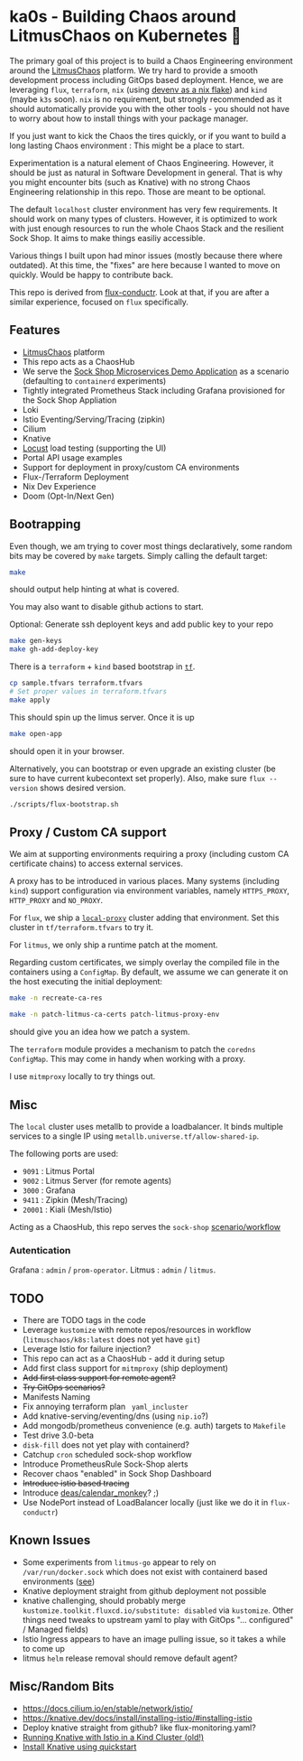 # ka0s - Building Chaos around LitmusChaos on Kubernetes 🧪

The primary goal of this project is to build a Chaos Engineering environment around the [LitmusChaos](https://litmuschaos.io/) platform. We try hard to provide a smooth development process including GitOps based deployment. Hence, we are leveraging `flux`, `terraform`, `nix` (using [devenv as a nix flake](https://devenv.sh/guides/using-with-flakes/)) and `kind` (maybe `k3s` soon). `nix` is no requirement, but strongly recommended as it should automatically provide you with the other tools - you should not have to worry about how to install things with your package manager.

If you just want to kick the Chaos the tires quickly, or if you want to build a long lasting Chaos environment : This might be a place to start.

Experimentation is a natural element of Chaos Engineering. However, it should be just as natural in Software Development in general. That is why you might encounter bits (such as Knative) with no strong Chaos Engineering relationship in this repo. Those are meant to be optional.

The default `localhost` cluster environment has very few requirements. It should work on many types of clusters. However, it is optimized to work with just enough resources to run the whole Chaos Stack and the resilient Sock Shop. It aims to make things easiliy accessible.

Various things I built upon had minor issues (mostly because there where outdated). At this time, the "fixes" are here because I wanted to move on quickly. Would be happy to contribute back. 

This repo is derived from [flux-conductr](https://github.com/deas/flux-conductr). Look at that, if you are after a similar experience, focused on `flux` specifically.

## Features
- [LitmusChaos](https://litmuschaos.io/) platform
- This repo acts as a ChaosHub
- We serve the [Sock Shop Microservices Demo Application](https://microservices-demo.github.io/) as a scenario (defaulting to `containerd` experiments)
- Tightly integrated Prometheus Stack including Grafana provisioned for the Sock Shop Appliation
- Loki
- Istio Eventing/Serving/Tracing (zipkin)
- Cilium
- Knative
- [Locust](https://locust.io/) load testing (supporting the UI)
- Portal API usage examples
- Support for deployment in proxy/custom CA environments
- Flux-/Terraform Deployment
- Nix Dev Experience
- Doom (Opt-In/Next Gen)

## Bootrapping
Even though, we am trying to cover most things declaratively, some random bits may be covered by `make` targets. Simply calling the default target:

```sh
make
```
should output help hinting at what is covered.

You may also want to disable github actions to start.

Optional: Generate ssh deployent keys and add public key to your repo

```sh
make gen-keys
make gh-add-deploy-key
```

There is a `terraform` + `kind` based bootstrap in [`tf`](./tf).

```sh
cp sample.tfvars terraform.tfvars
# Set proper values in terraform.tfvars
make apply
```
This should spin up the limus server. Once it is up

```sh
make open-app
```

should open it in your browser.

Alternatively, you can bootstrap or even upgrade an existing cluster (be sure to have current kubecontext set properly). Also, make sure `flux --version` shows desired version.

```sh
./scripts/flux-bootstrap.sh
```

## Proxy / Custom CA support
We aim at supporting environments requiring a proxy (including custom CA certificate chains) to access external services.

A proxy has to be introduced in various places. Many systems (including  `kind`) support configuration via environment variables, namely `HTTPS_PROXY`, `HTTP_PROXY` and `NO_PROXY`.

For `flux`, we ship a [`local-proxy`](./clusters/local-proxy/flux-system/kustomization.yaml) cluster adding that environment. Set this cluster in `tf/terraform.tfvars` to try it.

For `litmus`, we only ship a runtime patch at the moment.

Regarding custom certificates, we simply overlay the compiled file in the containers using a `ConfigMap`. By default, we assume we can generate it on the host executing the initial deployment:

```sh
make -n recreate-ca-res
```

```sh
make -n patch-litmus-ca-certs patch-litmus-proxy-env
```

should give you an idea how we patch a system.

The `terraform` module provides a mechanism to patch the `coredns` `ConfigMap`. This may come in handy when working with a proxy.

I use `mitmproxy` locally to try things out.

## Misc
The `local` cluster uses metallb to provide a loadbalancer. It binds multiple services to a single IP using `metallb.universe.tf/allow-shared-ip`.

The following ports are used:
- `9091` : Litmus Portal
- `9002` : Litmus Server (for remote agents)
- `3000` : Grafana
- `9411` : Zipkin (Mesh/Tracing)
- `20001` : Kiali (Mesh/Istio)

Acting as a ChaosHub, this repo serves the `sock-shop` [scenario/workflow](./workflows/sock-shop/workflow.yaml)

### Autentication
Grafana : `admin` / `prom-operator`.
Litmus : `admin` / `litmus`.

## TODO
- There are TODO tags in the code
- Leverage `kustomize` with remote repos/resources in workflow (`litmuschaos/k8s:latest` does not yet have `git`) 
- Leverage Istio for failure injection?
- This repo can act as a ChaosHub - add it during setup
- Add first class support for `mitmproxy` (ship deployment)
- ~~Add first class support for remote agent?~~
- ~~Try GitOps scenarios?~~
- Manifests Naming
- Fix annoying terraform plan ` yaml_incluster`
- Add knative-serving/eventing/dns (using `nip.io`?)
- Add mongodb/prometheus convenience (e.g. auth) targets to `Makefile`
- Test drive 3.0-beta
- `disk-fill` does not yet play with containerd?
- Catchup `cron` scheduled sock-shop workflow
- Introduce PrometheusRule Sock-Shop alerts
- Recover chaos "enabled" in Sock Shop Dashboard
- ~~Introduce istio based tracing~~
- Introduce [deas/calendar_monkey](https://github.com/deas/calendar_monkey)? ;)
- Use NodePort instead of LoadBalancer locally (just like we do it in `flux-conductr`)


## Known Issues
- Some experiments from `litmus-go` appear to rely on `/var/run/docker.sock` which does not exist with containerd based environments ([see](https://docs.litmuschaos.io/docs/troubleshooting))
- Knative deployment straight from github deployment not possible
- knative challenging, should probably merge `kustomize.toolkit.fluxcd.io/substitute: disabled` via `kustomize`. Other things need tweaks to upstream yaml to play with GitOps "... configured" / Managed fields)
- Istio Ingress appears to have an image pulling issue, so it takes a while to come up
- litmus `helm` release removal should remove default agent?

## Misc/Random Bits
- https://docs.cilium.io/en/stable/network/istio/
- https://knative.dev/docs/install/installing-istio/#installing-istio
- Deploy knative straight from github? like flux-monitoring.yaml?
- [Running Knative with Istio in a Kind Cluster (old!)](https://www.arthurkoziel.com/running-knative-with-istio-in-kind/)
- [Install Knative using quickstart](https://knative.dev/docs/getting-started/quickstart-install/)

